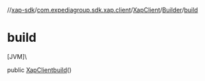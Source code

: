 //[xap-sdk](../../../../index.md)/[com.expediagroup.sdk.xap.client](../../index.md)/[XapClient](../index.md)/[Builder](index.md)/[build](build.md)

# build

[JVM]\

public [XapClient](../index.md)[build](build.md)()
